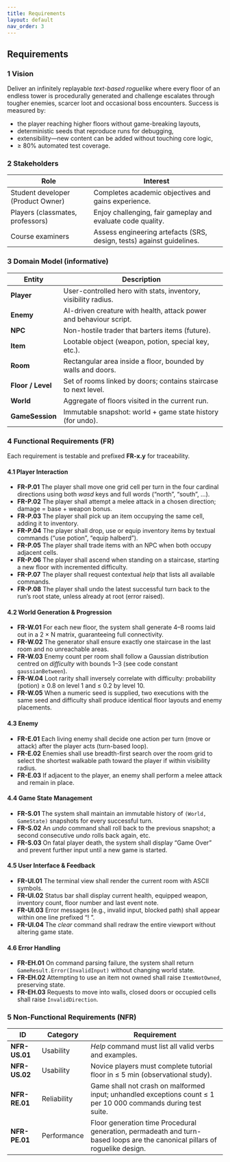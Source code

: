 ```yaml
---
title: Requirements
layout: default
nav_order: 3
---
```


## Requirements

### 1  Vision

Deliver an infinitely replayable *text-based roguelike* where every floor of an endless tower is procedurally 
generated and challenge escalates through tougher enemies, scarcer loot and occasional boss encounters. 
Success is measured by:
-  the player reaching higher floors without game-breaking layouts,
-  deterministic seeds that reproduce runs for debugging,
-  extensibility—new content can be added without touching core logic,
-  ≥ 80% automated test coverage.

### 2  Stakeholders

| Role                              | Interest                                                              |
|-----------------------------------|-----------------------------------------------------------------------|
| Student developer (Product Owner) | Completes academic objectives and gains experience.                   |
| Players (classmates, professors)  | Enjoy challenging, fair gameplay and evaluate code quality.           |
| Course examiners                  | Assess engineering artefacts (SRS, design, tests) against guidelines. |

### 3  Domain Model (informative)

| Entity            | Description                                                        |
|-------------------|--------------------------------------------------------------------|
| **Player**        | User-controlled hero with stats, inventory, visibility radius.     |
| **Enemy**         | AI-driven creature with health, attack power and behaviour script. |
| **NPC**           | Non-hostile trader that barters items (future).                    |
| **Item**          | Lootable object (weapon, potion, special key, etc.).               |
| **Room**          | Rectangular area inside a floor, bounded by walls and doors.       |
| **Floor / Level** | Set of rooms linked by doors; contains staircase to next level.    |
| **World**         | Aggregate of floors visited in the current run.                    |
| **GameSession**   | Immutable snapshot: world + game state history (for undo).         |

### 4  Functional Requirements (FR)

Each requirement is testable and prefixed **FR-x.y** for traceability.

#### 4.1 Player Interaction
- **FR-P.01** The player shall move one grid cell per turn in the four cardinal directions using 
both *wasd* keys and full words (“north”, “south”, …).
- **FR-P.02** The player shall attempt a melee attack in a chosen direction; damage = base + weapon bonus.
- **FR-P.03** The player shall pick up an item occupying the same cell, adding it to inventory.
- **FR-P.04** The player shall drop, use or equip inventory items by textual commands 
(“use potion”, “equip halberd”).
- **FR-P.05** The player shall trade items with an NPC when both occupy adjacent cells.
- **FR-P.06** The player shall ascend when standing on a staircase, starting a new floor 
with incremented difficulty.
- **FR-P.07** The player shall request contextual *help* that lists all available commands.
- **FR-P.08** The player shall undo the latest successful turn back to the run’s root state, 
unless already at root (error raised).

#### 4.2 World Generation & Progression
- **FR-W.01** For each new floor, the system shall generate 4–8 rooms laid out in a 2 × N matrix, 
guaranteeing full connectivity.
- **FR-W.02** The generator shall ensure exactly one staircase in the last room and no unreachable areas.
- **FR-W.03** Enemy count per room shall follow a Gaussian distribution centred on *difficulty* with 
bounds 1–3 (see code constant `gaussianBetween`).
- **FR-W.04** Loot rarity shall inversely correlate with difficulty: probability 
(potion) ≥ 0.8 on level 1 and ≤ 0.2 by level 10.
- **FR-W.05** When a numeric seed is supplied, two executions with the same seed and difficulty 
shall produce identical floor layouts and enemy placements.

#### 4.3 Enemy
- **FR-E.01** Each living enemy shall decide one action per turn (move or attack) after the player acts 
(turn-based loop).
- **FR-E.02** Enemies shall use breadth-first search over the room grid to select the shortest walkable 
path toward the player if within visibility radius.
- **FR-E.03** If adjacent to the player, an enemy shall perform a melee attack and remain in place.

#### 4.4 Game State Management
- **FR-S.01** The system shall maintain an immutable history of `(World, GameState)` snapshots for 
every successful turn.
- **FR-S.02** An *undo* command shall roll back to the previous snapshot; a second consecutive 
*undo* rolls back again, etc.
- **FR-S.03** On fatal player death, the system shall display “Game Over” and prevent further input 
until a new game is started.

#### 4.5 User Interface & Feedback
- **FR-UI.01** The terminal view shall render the current room with ASCII symbols.
- **FR-UI.02** Status bar shall display current health, equipped weapon, inventory count, 
floor number and last event note.
- **FR-UI.03** Error messages (e.g., invalid input, blocked path) shall appear within one line prefixed “! ”.
- **FR-UI.04** The *clear* command shall redraw the entire viewport without altering game state.

#### 4.6 Error Handling
- **FR-EH.01** On command parsing failure, the system shall return `GameResult.Error(InvalidInput)` 
without changing world state.
- **FR-EH.02** Attempting to use an item not owned shall raise `ItemNotOwned`, preserving state.
- **FR-EH.03** Requests to move into walls, closed doors or occupied cells shall raise `InvalidDirection`.

### 5  Non-Functional Requirements (NFR)

| ID            | Category    | Requirement                                                                                                                  |
|---------------|-------------|------------------------------------------------------------------------------------------------------------------------------|
| **NFR-US.01** | Usability   | *Help* command must list all valid verbs and examples.                                                                       |
| **NFR-US.02** | Usability   | Novice players must complete tutorial floor in ≤ 5 min (observational study).                                                |
| **NFR-RE.01** | Reliability | Game shall not crash on malformed input; unhandled exceptions count ≤ 1 per 10 000 commands during test suite.               |
| **NFR-PE.01** | Performance | Floor generation time  Procedural generation, permadeath and turn-based loops are the canonical pillars of roguelike design. |
